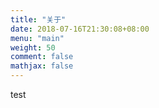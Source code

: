 ```yaml
---
title: "关于"
date: 2018-07-16T21:30:08+08:00
menu: "main"
weight: 50
comment: false
mathjax: false
---
```


test